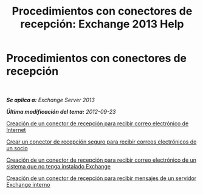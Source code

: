 ﻿---
title: 'Procedimientos con conectores de recepción: Exchange 2013 Help'
TOCTitle: Procedimientos con conectores de recepción
ms:assetid: 86f7d6e7-a869-4c90-a570-0239fd0e5872
ms:mtpsurl: https://technet.microsoft.com/es-es/library/JJ657465(v=EXCHG.150)
ms:contentKeyID: 49895755
ms.date: 04/23/2018
mtps_version: v=EXCHG.150
ms.translationtype: HT
---

# Procedimientos con conectores de recepción

 

_**Se aplica a:** Exchange Server 2013_

_**Última modificación del tema:** 2012-09-23_

[Creación de un conector de recepción para recibir correo electrónico de Internet](create-a-receive-connector-to-receive-email-from-the-internet-exchange-2013-help.md)

[Crear un conector de recepción seguro para recibir correos electrónicos de un socio](create-a-secure-receive-connector-to-receive-email-from-a-partner-exchange-2013-help.md)

[Creación de un conector de recepción para recibir correo electrónico de un sistema que no tenga instalado Exchange](create-a-receive-connector-to-receive-email-from-a-system-not-running-exchange-exchange-2013-help.md)

[Creación de un conector de recepción para recibir mensajes de un servidor Exchange interno](create-a-receive-connector-to-receive-messages-from-an-internal-exchange-server-exchange-2013-help.md)

